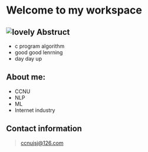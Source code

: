 Welcome to my workspace
=======
![lovely](http://f.hiphotos.baidu.com/zhidao/pic/item/38dbb6fd5266d016840de4e7962bd40734fa35ec.jpg)
Abstruct
------
* c program algorithm
* good good lenrning
* day day up

About me:
-------
* CCNU
* NLP
* ML
* Internet industry

Contact information
--------
>ccnujsj@126.com
